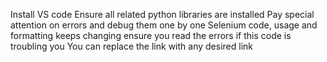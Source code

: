 Install VS code
Ensure all related python libraries are installed
Pay special attention on errors and debug them one by one
Selenium code, usage and formatting keeps changing ensure you read the errors if this code is troubling you
You can replace the link with any desired link
